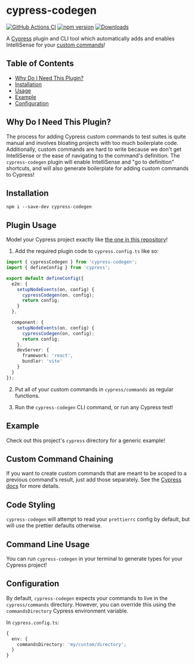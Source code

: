 # cypress-codegen

[![GitHub Actions CI](https://github.com/ExpediaGroup/cypress-codegen/workflows/Release/badge.svg)](https://github.com/ExpediaGroup/cypress-codegen/actions?query=workflow%3ARelease)
[![npm version](https://badge.fury.io/js/cypress-codegen.svg)](https://www.npmjs.com/package/cypress-codegen)
[![Downloads](https://img.shields.io/npm/dm/cypress-codegen.svg)](https://www.npmjs.com/package/cypress-codegen)

A [Cypress](https://www.cypress.io/) plugin and CLI tool which automatically adds and enables IntelliSense for your [custom commands](https://docs.cypress.io/api/cypress-api/custom-commands)!

## Table of Contents

- [Why Do I Need This Plugin?](#why-do-i-need-this-plugin)
- [Installation](#installation)
- [Usage](#usage)
- [Example](#example)
- [Configuration](#configuration)

## Why Do I Need This Plugin?

The process for adding Cypress custom commands to test suites is quite manual and involves bloating projects with too much boilerplate code.
Additionally, custom commands are hard to write because we don't get IntelliSense or the ease of navigating to the command's definition.
The `cypress-codegen` plugin will enable IntelliSense and "go to definition" shortcuts, and will also generate boilerplate for adding custom commands to Cypress!

## Installation

```shell
npm i --save-dev cypress-codegen
```

## Plugin Usage

Model your Cypress project exactly like [the one in this repository](https://github.com/ExpediaGroup/cypress-codegen/blob/main/cypress.config.ts)!

1. Add the required plugin code to `cypress.config.ts` like so:

```ts
import { cypressCodegen } from 'cypress-codegen';
import { defineConfig } from 'cypress';

export default defineConfig({
  e2e: {
    setupNodeEvents(on, config) {
      cypressCodegen(on, config);
      return config;
    }
  },

  component: {
    setupNodeEvents(on, config) {
      cypressCodegen(on, config);
      return config;
    },
    devServer: {
      framework: 'react',
      bundler: 'vite'
    }
  }
});
```

2. Put all of your custom commands in `cypress/commands` as regular functions.

3. Run the `cypress-codegen` CLI command, or run any Cypress test!

## Example

Check out this project's `cypress` directory for a generic example!

## Custom Command Chaining

If you want to create custom commands that are meant to be scoped to a previous command's result, just add those
separately. See the [Cypress docs](https://docs.cypress.io/api/cypress-api/custom-commands#Arguments)
for more details.

## Code Styling

`cypress-codegen` will attempt to read your `prettierrc` config by default, but will use the prettier defaults otherwise.

## Command Line Usage

You can run `cypress-codegen` in your terminal to generate types for your Cypress project!

## Configuration

By default, `cypress-codegen` expects your commands to live in the `cypress/commands` directory.
However, you can override this using the `commandsDirectory` Cypress environment variable.

In `cypress.config.ts`:

```ts
{
  env: {
    commandsDirectory: 'my/custom/directory';
  }
}
```
